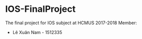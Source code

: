 # IOS-FinalProject
The final project for IOS subject at HCMUS 2017-2018
Member: 
- Lê Xuân Nam - 1512335
